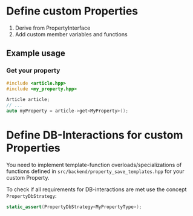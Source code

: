 # Define custom Properties

1. Derive from PropertyInterface
2. Add custom member variables and functions

## Example usage
### Get your property
```cpp
#include <article.hpp>
#include <my_property.hpp>

Article article;
// ...
auto myProperty = article->get<MyProperty>();
```

# Define DB-Interactions for custom Properties

You need to implement template-function overloads/specializations of functions defined in 
`src/backend/property_save_templates.hpp` for your custom Property.

To check if all requirements for DB-interactions are met use the concept `PropertyDbStrategy`:
```C++
static_assert(PropertyDbStrategy<MyPropertyType>);
```